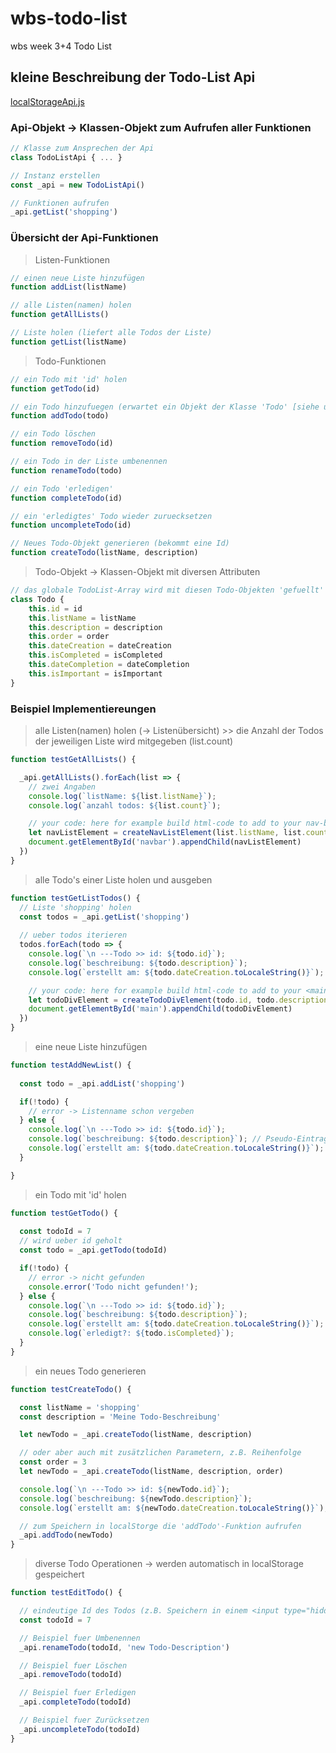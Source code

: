 # wbs-todo-list
wbs week 3+4 Todo List

## kleine Beschreibung der Todo-List Api
[localStorageApi.js](src/localStorageApi.js)

### Api-Objekt -> Klassen-Objekt zum Aufrufen aller Funktionen
```javascript
// Klasse zum Ansprechen der Api
class TodoListApi { ... }

// Instanz erstellen
const _api = new TodoListApi()

// Funktionen aufrufen
_api.getList('shopping')
```

### Übersicht der Api-Funktionen

> Listen-Funktionen
```javascript
// einen neue Liste hinzufügen
function addList(listName)

// alle Listen(namen) holen
function getAllLists()

// Liste holen (liefert alle Todos der Liste)
function getList(listName)
```


> Todo-Funktionen
```javascript
// ein Todo mit 'id' holen
function getTodo(id)

// ein Todo hinzufuegen (erwartet ein Objekt der Klasse 'Todo' [siehe unten])
function addTodo(todo)

// ein Todo löschen
function removeTodo(id)

// ein Todo in der Liste umbenennen
function renameTodo(todo) 

// ein Todo 'erledigen'
function completeTodo(id)

// ein 'erledigtes' Todo wieder zuruecksetzen
function uncompleteTodo(id)

// Neues Todo-Objekt generieren (bekommt eine Id)
function createTodo(listName, description)
```

> Todo-Objekt -> Klassen-Objekt mit diversen Attributen
```javascript
// das globale TodoList-Array wird mit diesen Todo-Objekten 'gefuellt'
class Todo {
    this.id = id
    this.listName = listName
    this.description = description
    this.order = order
    this.dateCreation = dateCreation
    this.isCompleted = isCompleted
    this.dateCompletion = dateCompletion
    this.isImportant = isImportant
}
```

### Beispiel Implementiereungen

> alle Listen(namen) holen (-> Listenübersicht) >> die Anzahl der Todos der jeweiligen Liste wird mitgegeben (list.count)
```javascript
function testGetAllLists() {

  _api.getAllLists().forEach(list => {
    // zwei Angaben
    console.log(`listName: ${list.listName}`);
    console.log(`anzahl todos: ${list.count}`);

    // your code: here for example build html-code to add to your nav-bar
    let navListElement = createNavListElement(list.listName, list.count)
    document.getElementById('navbar').appendChild(navListElement)
  })
}
```

> alle Todo's einer Liste holen und ausgeben
```javascript
function testGetListTodos() {
  // Liste 'shopping' holen
  const todos = _api.getList('shopping')
  
  // ueber todos iterieren   
  todos.forEach(todo => {
    console.log(`\n ---Todo >> id: ${todo.id}`);
    console.log(`beschreibung: ${todo.description}`);
    console.log(`erstellt am: ${todo.dateCreation.toLocaleString()}`);

    // your code: here for example build html-code to add to your <main> section (o.ä.)
    let todoDivElement = createTodoDivElement(todo.id, todo.description, todo.dateCreation ...) // oder nur "todo" als parameter uebergeben
    document.getElementById('main').appendChild(todoDivElement)
  })
}
```

> eine neue Liste hinzufügen
```javascript
function testAddNewList() {
  
  const todo = _api.addList('shopping')

  if(!todo) {
    // error -> Listenname schon vergeben
  } else {
    console.log(`\n ---Todo >> id: ${todo.id}`);
    console.log(`beschreibung: ${todo.description}`); // Pseudo-Eintrag -> 'Neuer Eintrag'
    console.log(`erstellt am: ${todo.dateCreation.toLocaleString()}`);
  }

}
```

> ein Todo mit 'id' holen
```javascript
function testGetTodo() {
  
  const todoId = 7
  // wird ueber id geholt
  const todo = _api.getTodo(todoId)

  if(!todo) {
    // error -> nicht gefunden
    console.error('Todo nicht gefunden!');
  } else {
    console.log(`\n ---Todo >> id: ${todo.id}`);
    console.log(`beschreibung: ${todo.description}`);
    console.log(`erstellt am: ${todo.dateCreation.toLocaleString()}`);    
    console.log(`erledigt?: ${todo.isCompleted}`);
  }
}
```

> ein neues Todo generieren
```javascript
function testCreateTodo() {

  const listName = 'shopping'
  const description = 'Meine Todo-Beschreibung'

  let newTodo = _api.createTodo(listName, description)

  // oder aber auch mit zusätzlichen Parametern, z.B. Reihenfolge
  const order = 3 
  let newTodo = _api.createTodo(listName, description, order)

  console.log(`\n ---Todo >> id: ${newTodo.id}`);
  console.log(`beschreibung: ${newTodo.description}`);
  console.log(`erstellt am: ${newTodo.dateCreation.toLocaleString()}`);   

  // zum Speichern in localStorge die 'addTodo'-Funktion aufrufen
  _api.addTodo(newTodo)
}
```

> diverse Todo Operationen -> werden automatisch in localStorage gespeichert
```javascript
function testEditTodo() {

  // eindeutige Id des Todos (z.B. Speichern in einem <input type="hidden">)
  const todoId = 7

  // Beispiel fuer Umbenennen
  _api.renameTodo(todoId, 'new Todo-Description')

  // Beispiel fuer Löschen
  _api.removeTodo(todoId)

  // Beispiel fuer Erledigen
  _api.completeTodo(todoId)

  // Beispiel fuer Zurücksetzen 
  _api.uncompleteTodo(todoId)
}
```
